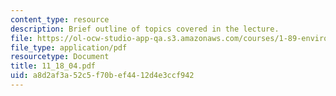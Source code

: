 ```yaml
---
content_type: resource
description: Brief outline of topics covered in the lecture.
file: https://ol-ocw-studio-app-qa.s3.amazonaws.com/courses/1-89-environmental-microbiology-fall-2004/a8d2af3a52c5f70bef4412d4e3ccf942_11_18_04.pdf
file_type: application/pdf
resourcetype: Document
title: 11_18_04.pdf
uid: a8d2af3a-52c5-f70b-ef44-12d4e3ccf942
---
```

